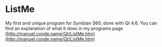 ListMe
========

My first and unique program for Symbian S60, done with Qt 4.6.
You can find an explanation of what it does in my programs page [http://manuel.conde.name/Qt/ListMe.htm](http://manuel.conde.name/Qt/ListMe.htm)